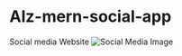 # Alz-mern-social-app
Social media Website
![Social Media Image](/repository/Alz-mern-social-app/client/social-media-feed.JPG.jpg? "Social Media Image")
